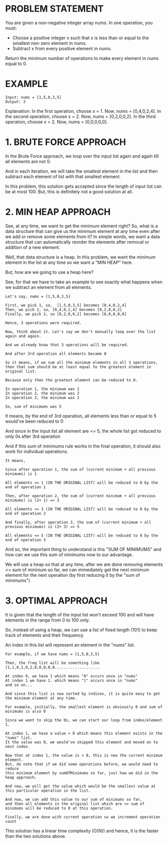 # PROBLEM STATEMENT

You are given a non-negative integer array nums. In one operation, you must:

 - Choose a positive integer x such that x is less than or equal to the smallest non-zero element in nums.
 - Subtract x from every positive element in nums.

Return the minimum number of operations to make every element in nums equal to 0.

# EXAMPLE

    Input: nums = [1,5,0,3,5]
    Output: 3

Explanation:
In the first operation, choose x = 1. Now, nums = [0,4,0,2,4].
In the second operation, choose x = 2. Now, nums = [0,2,0,0,2].
In the third operation, choose x = 2. Now, nums = [0,0,0,0,0].

# **1. BRUTE FORCE APPROACH**

In the Brute Force approach, we loop over the input list again and again till all elements are not 0.

And in each iteration, we will take the smallest element in the list and then subtract each element of list with that smallest element.

In this problem, this solution gets accepted since the length of input list can be at most 100. But, this is definitely not a good solution at all.

# **2. MIN HEAP APPROACH**

See, at any time, we want to get the minimum element right? So, what is a data structure that can give us the minimum element at any time even after we add or remove some elements from it?  In simple words, we want a data structure that can automatically reorder the elements after removal or addition of a new element.

Well, that data structure is a heap. In this problem, we want the minimum element in the list at any time so we want a "MIN HEAP" here.

But, how are we going to use a heap here? 

See, for that we have to take an example to see exactly what happens when we subtract an element from all elements.

	Let's say, nums = [1,5,0,3,5]
	
	First, we pick 1, so,  [1,5,0,3,5] becomes [0,4,0,2,4]
	Then, we pick 2, so, [0,4,0,2,4] becomes [0,2,0,0,2]
	Finally, we pick 2, so [0,2,0,0,2] becomes [0,0,0,0,0]
	
	Hence, 3 operations were required.
	
	Now, think about it. Let's say we don't manually loop over the list again and again.
	
	And we already know that 3 operations will be required.
	
	And after 3rd operation all elements became 0
	
	So it means, if we sum all the minimum elements in all 3 operations, 
	then that sum should be at least equal to the greatest element in original list.
	
	Because only then the greatest element can be reduced to 0.
	
	In operation 1, the minimum was 1
	In operation 2, the minimum was 2
	In operation 3, the minimum was 2

	So, sum of minimums was 5
	
It means, by the end of 3rd operation, all elements less than or equal to 5 would've been reduced to 0
	
And since in the input list all element are <= 5, the whole list got reduced to only 0s after 3rd operation
	
And if this sum of minimums rule works in the final operation, it should also work for individual operations.
	
	It means,
	
	Since after operation 1, the sum of (current minimum + all previous minimums) is 1
	
	All elements <= 1 (IN THE ORIGINAL LIST) will be reduced to 0 by the end of operation 1
	
	Then, after operation 2, the sum of (current minimum + all previous minimums) is (2+ 1) => 3
	
	All elements <= 3 (IN THE ORIGINAL LIST) will be reduced to 0 by the end of operation 2
	
	And finally, after operation 3, the sum of (current minimum + all previous minimums) is (2+ 3) => 5
	
	All elements <= 5 (IN THE ORIGINAL LIST) will be reduced to 0 by the end of operation 3
	
	
And so, the important thing to understand is this "SUM OF MINIMUMS" and how can we use this sum of minimums now to our advantage.

We will use a heap so that at any time, after we are done removing elements <= sum of minimum so far, we can immediately get the next minimum element for the next operation (by first reducing it by the "sum of minimums")

# **3. OPTIMAL APPROACH**

It is given that the length of the input list won't exceed 100 and will have elements in the range from 0 to 100 only.

So, instead of using a heap, we can use a list of fixed length (101) to keep track of elements and their frequency.

An index in this list will represent an element in the "nums" list.

	For example, if we have nums = [1,5,0,3,5]
	
	Then, the freq list will be something like [1,1,0,1,0,2,0,0,0,0,0....................
	
	At index 0, we have 1 which means "0" occurs once in "nums"
	At index 1 we have 1. which means "1" occurs once in "nums"
	and so on...
	
	And since this list is now sorted by indices, it is quite easy to get the minimum element at any time.
	
	For example, initially, the smallest element is obviously 0 and sum of minimums is also 0
	
	Since we want to skip the 0s, we can start our loop from index/element 1.
	
	At index 1, we have a value > 0 which means this element exists in the "nums" list.
	It the value was 0, we would've skipped this element and moved on to next index.
	
	Now that at index 1, the value is > 0, this is now the current minimum element.
	But, do note that if we did some operations before, we would need to reduce 
	this minimum element by sumOfMinimums so far, just how we did in the heap approach.
	
	And now, we will get the value which would be the smallest value at this particular operation in the list.
	
	And now, we can add this value to our sum of minimums so far, 
	and then all elements in the original list which are <= sum of minimums will be reduced to 0 at this operation.
	
	Finally, we are done with current operation so we increment operation count
	
This solution has a linear time complexity (O(N)) and hence, it is the faster than the two solutions above.